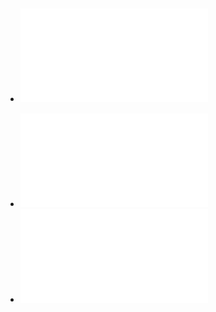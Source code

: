 - ![22-08-16tj.pdf](../assets/22-08-16tj_1661196548305_0.pdf)
	-
- ![22-08-09tj.pdf](../assets/22-08-09tj_1660181201488_0.pdf)
- ![22-08-01tj.pdf](../assets/22-08-01tj_1660181184645_0.pdf)